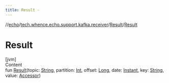 ```yaml
---
title: Result -
---
```

//[echo](../../index.md)/[tech.whence.echo.support.kafka.receiver](../index.md)/[Result](index.md)/[Result](-result.md)



# Result  
[jvm]  
Content  
fun [Result](-result.md)(topic: [String](https://kotlinlang.org/api/latest/jvm/stdlib/kotlin/-string/index.html), partition: [Int](https://kotlinlang.org/api/latest/jvm/stdlib/kotlin/-int/index.html), offset: [Long](https://kotlinlang.org/api/latest/jvm/stdlib/kotlin/-long/index.html), date: [Instant](https://docs.oracle.com/javase/8/docs/api/java/time/Instant.html), key: [String](https://kotlinlang.org/api/latest/jvm/stdlib/kotlin/-string/index.html), value: [Accessor](../../tech.whence.echo.container.accessor/-accessor/index.md))  



